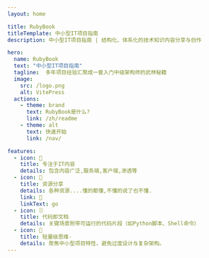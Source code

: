 ```yaml
---
layout: home

title: RubyBook
titleTemplate: 中小型IT项目指南
description: 中小型IT项目指南 | 结构化、体系化的技术知识内容分享与创作

hero:
  name: RubyBook
  text: "中小型IT项目指南"
  tagline:  多年项目经验汇聚成一套入门中级架构师的武林秘籍
  image:
    src: /logo.png
    alt: VitePress
  actions:
    - theme: brand
      text: RubyBook是什么?
      link: /zh/readme
    - theme: alt
      text: 快速开始
      link: /nav/

features:
  - icon: 📝
    title: 专注于IT内容
    details: 包含内容广泛,服务端,客户端,渗透等
  - icon: 🚀
    title: 资源分享
    details: 各种资源....懂的都懂,不懂的说了也不懂.
    link: 🚀
    linkText: go
  - icon: 🗄️
    title: 代码即文档
    details: 关键场景附带可运行的代码片段（如Python脚本、Shell命令）
  - icon: 💬
    title: 轻量级思维-
    details: 聚焦中小型项目特性，避免过度设计与复杂架构。
---
```


<HomeUnderline />

<confetti />

<busuanzi />

